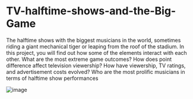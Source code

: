 # TV-halftime-shows-and-the-Big-Game
The halftime shows with the biggest musicians in the world, sometimes riding a giant mechanical tiger or leaping from the roof of the stadium. In this project, you will find out how some of the elements interact with each other.  What are the most extreme game outcomes? How does point difference affect television viewership? How have viewership, TV ratings, and advertisement costs evolved? Who are the most prolific musicians in terms of halftime show performances

![image](https://user-images.githubusercontent.com/88396377/133964416-fb5bd977-e733-4320-9bb2-a76598be8573.png)
